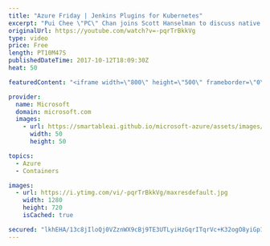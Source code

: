 ```yaml
---
title: "Azure Friday | Jenkins Plugins for Kubernetes"
excerpt: "Pui Chee \"PC\" Chan joins Scott Hanselman to discuss native support for Jenkins in Azure. Our plugins make it easy for you to build your project using a container agent and then automate deployment from Jenkins to an Azure Container Service Kubernetes cluster.  Announcing Deploy to Kubernetes & Azure"
originalUrl: https://youtube.com/watch?v=-pqrTrBkkVg
type: video
price: Free
length: PT10M47S
publishedDateTime: 2017-10-12T18:09:30Z
heat: 50

featuredContent: "<iframe width=\"800\" height=\"500\" frameborder=\"0\" src=\"https://www.youtube.com/embed/-pqrTrBkkVg\" allow=\"accelerometer; autoplay; encrypted-media; gyroscope; picture-in-picture\" allowfullscreen></iframe>"

provider:
  name: Microsoft
  domain: microsoft.com
  images:
    - url: https://smartableai.github.io/microsoft-azure/assets/images/organizations/microsoft.com-50x50.jpg
      width: 50
      height: 50

topics:
  - Azure
  - Containers

images:
  - url: https://i.ytimg.com/vi/-pqrTrBkkVg/maxresdefault.jpg
    width: 1280
    height: 720
    isCached: true

secured: "lkhEHA/13c8jIloQj0VZznWX9cBj9TE3UTLyiHzGqrITqrVc+K32ogO8yiGp1rEz/sJAtE15pIxFIWiGDgZUmXM4zU3tde2LfnDf8FPPqM9fdsA1Oso2qQIq3QrH+UWFrtbrUAZE7cSOpfY/vgb5lWRpkQgeonUFFr6JO/HFtUYxxT80K2IfmB4VSH/JhhRapwncGyFZcuqqcqgY2fV7CZTRGs8idALZx86cAdiYPo+9ZwE8n6B1ORz7yHaqhobUPq3Fi1rsEqTXCVp2XLkwrDl9f5JRWTt9bmo1kZUBkGuYn9lZH84Thzg5xZcUxhbFpx7XkxYkdOBl4+AEbv690Y156l0c7F9TNZgZRzHcFI74Nmb7H9mvqT1d2Z3h57F1ZdTu5craQ0mu/MO25G30nyyfS4QA0cTcqkPcbCS7HsQ=;BZoFYSFTKV6m1/vCiM3ygw=="
---
```


